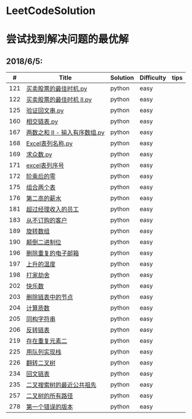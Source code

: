# LeetCodeSolution
尝试找到解决问题的最优解
==
## 2018/6/5:<br> 
| #    | Title                                    | Solution | Difficulty | tips |
| ---- | ---------------------------------------- | -------- | ---------- | ---- |
| 121  | [买卖股票的最佳时机.py](https://github.com/pythonnewbird/LeetCodeSolution/blob/master/6.5/121.%20%E4%B9%B0%E5%8D%96%E8%82%A1%E7%A5%A8%E7%9A%84%E6%9C%80%E4%BD%B3%E6%97%B6%E6%9C%BA.py) | python   | easy       |      |
| 122  | [买卖股票的最佳时机 II.py](https://github.com/pythonnewbird/LeetCodeSolution/blob/master/6.5/122.%20%E4%B9%B0%E5%8D%96%E8%82%A1%E7%A5%A8%E7%9A%84%E6%9C%80%E4%BD%B3%E6%97%B6%E6%9C%BA%20II.py) | python   | easy       |      |
| 125  | [验证回文串.py](https://github.com/pythonnewbird/LeetCodeSolution/blob/master/6.5/125.%E9%AA%8C%E8%AF%81%E5%9B%9E%E6%96%87%E4%B8%B2.py) | python   | easy       |      |
| 160  | [相交链表.py](https://github.com/pythonnewbird/LeetCodeSolution/blob/master/6.5/160.%E7%9B%B8%E4%BA%A4%E9%93%BE%E8%A1%A8.py) | python   | easy       |      |
| 167  | [两数之和  II - 输入有序数组.py](https://github.com/pythonnewbird/LeetCodeSolution/blob/master/6.5/167.%20%E4%B8%A4%E6%95%B0%E4%B9%8B%E5%92%8C%20II%20-%20%E8%BE%93%E5%85%A5%E6%9C%89%E5%BA%8F%E6%95%B0%E7%BB%84.py) | python   | easy       |      |
| 168  | [Excel表列名称.py](https://github.com/pythonnewbird/LeetCodeSolution/blob/master/6.5/168.Excel%E8%A1%A8%E5%88%97%E5%90%8D%E7%A7%B0.py) | python   | easy       |      |
| 169  | [求众数.py](https://github.com/pythonnewbird/LeetCodeSolution/blob/master/6.5/169.%E6%B1%82%E4%BC%97%E6%95%B0.py) | python   | easy       |      |
| 171  | [excel表列序号](https://github.com/pythonnewbird/LeetCodeSolution/blob/master/6.5/171.excel%E8%A1%A8%E5%88%97%E5%BA%8F%E5%8F%B7.py) | python   | easy       |      |
| 172  | [阶乘后的零](https://github.com/pythonnewbird/LeetCodeSolution/blob/master/6.5/172.%E9%98%B6%E4%B9%98%E5%90%8E%E7%9A%84%E9%9B%B6.py) | python   | easy       |      |
| 175  | [组合两个表](https://github.com/pythonnewbird/LeetCodeSolution/blob/master/6.5/175.%E7%BB%84%E5%90%88%E4%B8%A4%E4%B8%AA%E8%A1%A8.py) | python   | easy       |      |
| 176  | [第二高的薪水](https://github.com/pythonnewbird/LeetCodeSolution/blob/master/6.5/176%E7%AC%AC%E4%BA%8C%E9%AB%98%E7%9A%84%E8%96%AA%E6%B0%B4.py) | python   | easy       |      |
| 181  | [超过经理收入的员工](https://github.com/pythonnewbird/LeetCodeSolution/blob/master/6.5/181%E8%B6%85%E8%BF%87%E7%BB%8F%E7%90%86%E6%94%B6%E5%85%A5%E7%9A%84%E5%91%98%E5%B7%A5.py) | python   | easy       |      |
| 183  | [从不订购的客户](https://github.com/pythonnewbird/LeetCodeSolution/blob/master/6.5/183.%E4%BB%8E%E4%B8%8D%E8%AE%A2%E8%B4%AD%E7%9A%84%E5%AE%A2%E6%88%B7.py) | python   | easy       |      |
| 189  | [旋转数组](https://github.com/pythonnewbird/LeetCodeSolution/blob/master/6.5/189.%E6%97%8B%E8%BD%AC%E6%95%B0%E7%BB%84.py) | python   | easy       |      |
| 190  | [颠倒二进制位](https://github.com/pythonnewbird/LeetCodeSolution/blob/master/6.5/190.%E9%A2%A0%E5%80%92%E4%BA%8C%E8%BF%9B%E5%88%B6%E4%BD%8D.py) | python   | easy       |      |
| 196  | [删除重复的电子邮箱](https://github.com/pythonnewbird/LeetCodeSolution/blob/master/6.5/196.%E5%88%A0%E9%99%A4%E9%87%8D%E5%A4%8D%E7%9A%84%E7%94%B5%E5%AD%90%E9%82%AE%E7%AE%B1.py) | python   | easy       |      |
| 197  | [上升的温度](https://github.com/pythonnewbird/LeetCodeSolution/blob/master/6.5/197.%E4%B8%8A%E5%8D%87%E7%9A%84%E6%B8%A9%E5%BA%A6.py) | python   | easy       |      |
| 198  | [打家劫舍](https://github.com/pythonnewbird/LeetCodeSolution/blob/master/6.5/198.%E6%89%93%E5%AE%B6%E5%8A%AB%E8%88%8D.py) | python   | easy       |      |
| 202  | [快乐数](https://github.com/pythonnewbird/LeetCodeSolution/blob/master/6.5/202.%E5%BF%AB%E4%B9%90%E6%95%B0.py) | python   | easy       |      |
| 203  | [删除链表中的节点](https://github.com/pythonnewbird/LeetCodeSolution/blob/master/6.5/203.%E5%88%A0%E9%99%A4%E9%93%BE%E8%A1%A8%E4%B8%AD%E7%9A%84%E8%8A%82%E7%82%B9.py) | python   | easy       |      |
| 204  | [计算质数](https://github.com/pythonnewbird/LeetCodeSolution/blob/master/6.5/204.%E8%AE%A1%E7%AE%97%E8%B4%A8%E6%95%B0.py) | python   | easy       |      |
| 205  | [同构字符串](https://github.com/pythonnewbird/LeetCodeSolution/blob/master/6.5/205.%E5%90%8C%E6%9E%84%E5%AD%97%E7%AC%A6%E4%B8%B2.py) | python   | easy       |      |
| 206  | [反转链表](https://github.com/pythonnewbird/LeetCodeSolution/blob/master/6.5/206.%E5%8F%8D%E8%BD%AC%E9%93%BE%E8%A1%A8.py) | python   | easy       |      |
| 219  | [存在重复元素二](https://github.com/pythonnewbird/LeetCodeSolution/blob/master/6.5/219.%E5%AD%98%E5%9C%A8%E9%87%8D%E5%A4%8D%E5%85%83%E7%B4%A0%E4%BA%8C.py) | python   | easy       |      |
| 225  | [用队列实现栈](https://github.com/pythonnewbird/LeetCodeSolution/blob/master/6.5/225.%E7%94%A8%E9%98%9F%E5%88%97%E5%AE%9E%E7%8E%B0%E6%A0%88.py) | python   | easy       |      |
| 226  | [翻转二叉树](https://github.com/pythonnewbird/LeetCodeSolution/blob/master/6.5/226.%E7%BF%BB%E8%BD%AC%E4%BA%8C%E5%8F%89%E6%A0%91.py) | python   | easy       |      |
| 234  | [回文链表](https://github.com/pythonnewbird/LeetCodeSolution/blob/master/6.5/234.%E5%9B%9E%E6%96%87%E9%93%BE%E8%A1%A8.py) | python   | easy       |      |
| 235  | [二叉搜索树的最近公共祖先](https://github.com/pythonnewbird/LeetCodeSolution/blob/master/6.5/235.%E4%BA%8C%E5%8F%89%E6%90%9C%E7%B4%A2%E6%A0%91%E7%9A%84%E6%9C%80%E8%BF%91%E5%85%AC%E5%85%B1%E7%A5%96%E5%85%88.py) | python   | easy       |      |
| 257  | [二叉树的所有路径](https://github.com/pythonnewbird/LeetCodeSolution/blob/master/6.5/257.%E4%BA%8C%E5%8F%89%E6%A0%91%E7%9A%84%E6%89%80%E6%9C%89%E8%B7%AF%E5%BE%84.py) | python   | easy       |      |
| 278  | [第一个错误的版本](https://github.com/pythonnewbird/LeetCodeSolution/blob/master/6.5/278.%E7%AC%AC%E4%B8%80%E4%B8%AA%E9%94%99%E8%AF%AF%E7%9A%84%E7%89%88%E6%9C%AC.py) | python   | easy       |      |




